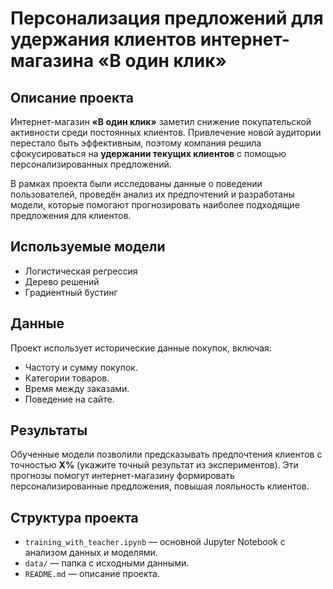 # Персонализация предложений для удержания клиентов интернет-магазина «В один клик»

## Описание проекта
Интернет-магазин **«В один клик»** заметил снижение покупательской активности среди постоянных клиентов. Привлечение новой аудитории перестало быть эффективным, поэтому компания решила сфокусироваться на **удержании текущих клиентов** с помощью персонализированных предложений.

В рамках проекта были исследованы данные о поведении пользователей, проведён анализ их предпочтений и разработаны модели, которые помогают прогнозировать наиболее подходящие предложения для клиентов.

## Используемые модели
- Логистическая регрессия
- Дерево решений
- Градиентный бустинг

## Данные
Проект использует исторические данные покупок, включая:
- Частоту и сумму покупок.
- Категории товаров.
- Время между заказами.
- Поведение на сайте.

## Результаты
Обученные модели позволили предсказывать предпочтения клиентов с точностью **X%** (укажите точный результат из экспериментов). Эти прогнозы помогут интернет-магазину формировать персонализированные предложения, повышая лояльность клиентов.

## Структура проекта
- `training_with_teacher.ipynb` — основной Jupyter Notebook с анализом данных и моделями.
- `data/` — папка с исходными данными.
- `README.md` — описание проекта.
